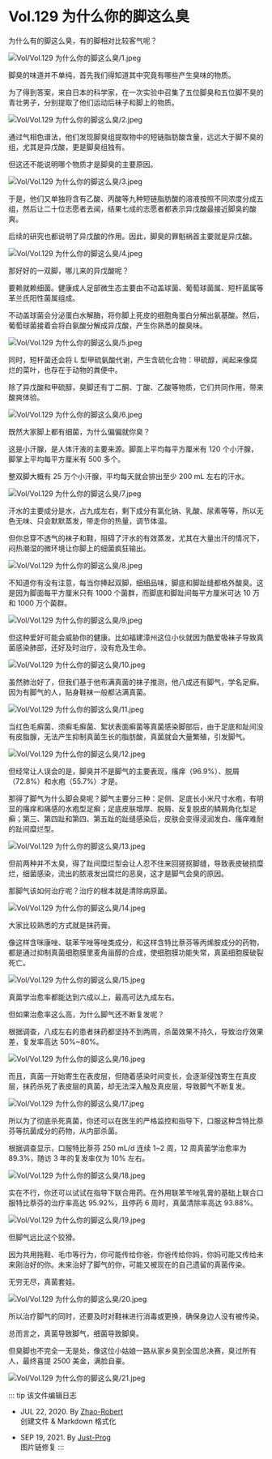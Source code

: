 # Vol.129 为什么你的脚这么臭

为什么有的脚这么臭，有的脚相对比较客气呢？

![Vol/Vol.129 为什么你的脚这么臭/1.jpeg](https://cdn.jsdelivr.net/gh/ipaperclip-icu/static/image/文字稿/Vol/Vol.129%20为什么你的脚这么臭/1.jpeg)

脚臭的味道并不单纯，首先我们得知道其中究竟有哪些产生臭味的物质。

为了得到答案，来自日本的科学家，在一次实验中召集了五位脚臭和五位脚不臭的青壮男子，分别提取了他们运动后袜子和脚上的物质。

![Vol/Vol.129 为什么你的脚这么臭/2.jpeg](https://cdn.jsdelivr.net/gh/ipaperclip-icu/static/image/文字稿/Vol/Vol.129%20为什么你的脚这么臭/2.jpeg)

通过气相色谱法，他们发现脚臭组提取物中的短链脂肪酸含量，远远大于脚不臭的组，尤其是异戊酸，更是脚臭组独有。

但这还不能说明哪个物质才是脚臭的主要原因。

![Vol/Vol.129 为什么你的脚这么臭/3.jpeg](https://cdn.jsdelivr.net/gh/ipaperclip-icu/static/image/文字稿/Vol/Vol.129%20为什么你的脚这么臭/3.jpeg)

于是，他们又单独将含有乙酸、丙酸等九种短链脂肪酸的溶液按照不同浓度分成五组，然后让二十位志愿者去闻，结果七成的志愿者都表示异戊酸最接近脚臭的酸爽。

后续的研究也都说明了异戊酸的作用。因此，脚臭的罪魁祸首主要就是异戊酸。

![Vol/Vol.129 为什么你的脚这么臭/4.jpeg](https://cdn.jsdelivr.net/gh/ipaperclip-icu/static/image/文字稿/Vol/Vol.129%20为什么你的脚这么臭/4.jpeg)

那好好的一双脚，哪儿来的异戊酸呢？

要赖就赖细菌。健康成人足部微生态主要由不动盖球菌、葡萄球菌属、短杆菌属等革兰氏阳性菌属组成。

不动盖球菌会分泌蛋白水解酶，将你脚上死皮的细胞角蛋白分解出氨基酸。然后，葡萄球菌接着会将白氨酸分解成异戊酸，产生你熟悉的酸臭味。

![Vol/Vol.129 为什么你的脚这么臭/5.jpeg](https://cdn.jsdelivr.net/gh/ipaperclip-icu/static/image/文字稿/Vol/Vol.129%20为什么你的脚这么臭/5.jpeg)

同时，短杆菌还会将 L 型甲硫氨酸代谢，产生含硫化合物：甲硫醇，闻起来像腐烂的菜叶，也存在于动物的粪便中。

除了异戊酸和甲硫醇，臭脚还有丁二酮、丁酸、乙酸等物质，它们共同作用，带来酸爽体验。

![Vol/Vol.129 为什么你的脚这么臭/6.jpeg](https://cdn.jsdelivr.net/gh/ipaperclip-icu/static/image/文字稿/Vol/Vol.129%20为什么你的脚这么臭/6.jpeg)

既然大家脚上都有细菌，为什么偏偏就你臭？

这是小汗腺，是人体汗液的主要来源。脚面上平均每平方厘米有 120 个小汗腺，脚掌上平均每平方厘米有 500 多个。

整双脚大概有 25 万个小汗腺，平均每天就会排出至少 200 mL 左右的汗水。

![Vol/Vol.129 为什么你的脚这么臭/7.jpeg](https://cdn.jsdelivr.net/gh/ipaperclip-icu/static/image/文字稿/Vol/Vol.129%20为什么你的脚这么臭/7.jpeg)

汗水的主要成分是水，占九成左右，剩下成分有氯化钠、乳酸、尿素等等，所以无色无味、只会默默蒸发，带走你的热量，调节体温。

但你总穿不透气的袜子和鞋，阻碍了汗水的有效蒸发，尤其在大量出汗的情况下，闷热潮湿的微环境让你脚上的细菌疯狂输出。

![Vol/Vol.129 为什么你的脚这么臭/8.jpeg](https://cdn.jsdelivr.net/gh/ipaperclip-icu/static/image/文字稿/Vol/Vol.129%20为什么你的脚这么臭/8.jpeg)

不知道你有没有注意，每当你捧起双脚，细细品味，脚底和脚趾缝都格外酸臭。这是因为脚面每平方厘米只有 1000 个菌群，而脚底和脚趾间每平方厘米可达 10 万和 1000 万个菌群。

![Vol/Vol.129 为什么你的脚这么臭/9.jpeg](https://cdn.jsdelivr.net/gh/ipaperclip-icu/static/image/文字稿/Vol/Vol.129%20为什么你的脚这么臭/9.jpeg)

但这种爱好可能会威胁你的健康。比如福建漳州这位小伙就因为酷爱吸袜子导致真菌感染肺部，还好及时治疗，没有危及生命。

![Vol/Vol.129 为什么你的脚这么臭/10.jpeg](https://cdn.jsdelivr.net/gh/ipaperclip-icu/static/image/文字稿/Vol/Vol.129%20为什么你的脚这么臭/10.jpeg)

虽然肺治好了，但我们基于他布满真菌的袜子推测，他八成还有脚气，学名足癣。因为有脚气的人，贴身鞋袜一般都沾满真菌。

![Vol/Vol.129 为什么你的脚这么臭/11.jpeg](https://cdn.jsdelivr.net/gh/ipaperclip-icu/static/image/文字稿/Vol/Vol.129%20为什么你的脚这么臭/11.jpeg)

当红色毛癣菌、须癣毛癣菌、絮状表面癣菌等真菌感染脚部后，由于足底和趾间没有皮脂腺，无法产生抑制真菌生长的脂肪酸，真菌就会大量繁殖，引发脚气。

![Vol/Vol.129 为什么你的脚这么臭/12.jpeg](https://cdn.jsdelivr.net/gh/ipaperclip-icu/static/image/文字稿/Vol/Vol.129%20为什么你的脚这么臭/12.jpeg)

但经常让人误会的是，脚臭并不是脚气的主要表现，瘙痒（96.9%）、脱屑（72.8%）和水疱（55.7%）才是。

那得了脚气为什么脚会臭呢？脚气主要分三种：足侧、足底长小米尺寸水疱，有明显的瘙痒和痛感的水疱型足癣；足底皮肤增厚、脱屑、反复脱皮的鳞屑角化型足癣；第三、第四趾和第四、第五趾的趾缝感染后，皮肤会变得浸润发白、瘙痒难耐的趾间糜烂型。

![Vol/Vol.129 为什么你的脚这么臭/13.jpeg](https://cdn.jsdelivr.net/gh/ipaperclip-icu/static/image/文字稿/Vol/Vol.129%20为什么你的脚这么臭/13.jpeg)

但前两种并不太臭，得了趾间糜烂型会让人忍不住来回搓抠脚缝，导致表皮破损糜烂，细菌感染，流出的脓液发出腐烂的恶臭，这才是脚气会臭的原因。

那脚气该如何治疗呢？治疗的根本就是清除病原菌。

![Vol/Vol.129 为什么你的脚这么臭/14.jpeg](https://cdn.jsdelivr.net/gh/ipaperclip-icu/static/image/文字稿/Vol/Vol.129%20为什么你的脚这么臭/14.jpeg)

大家比较熟悉的方式就是抹药膏。

像这样含咪康唑、联苯苄唑等唑类成分，和这样含特比萘芬等丙烯胺成分的药物，都是通过抑制真菌细胞膜里麦角甾醇的合成，使细胞膜功能失常，真菌细胞膜破裂死亡。

![Vol/Vol.129 为什么你的脚这么臭/15.jpeg](https://cdn.jsdelivr.net/gh/ipaperclip-icu/static/image/文字稿/Vol/Vol.129%20为什么你的脚这么臭/15.jpeg)

真菌学治愈率都能达到六成以上，最高可达九成左右。

但如果治愈率这么高，为什么脚气还不断复发呢？

根据调查，八成左右的患者抹药都坚持不到两周，杀菌效果不持久，导致治疗效果差，复发率高达 50%\~80%。

![Vol/Vol.129 为什么你的脚这么臭/16.jpeg](https://cdn.jsdelivr.net/gh/ipaperclip-icu/static/image/文字稿/Vol/Vol.129%20为什么你的脚这么臭/16.jpeg)

而且，真菌一开始寄生在表皮层，但随着感染时间变长，会逐渐侵蚀寄生在真皮层，抹药杀死了表皮层的真菌，却无法深入触及真皮层，导致脚气不断复发。

![Vol/Vol.129 为什么你的脚这么臭/17.jpeg](https://cdn.jsdelivr.net/gh/ipaperclip-icu/static/image/文字稿/Vol/Vol.129%20为什么你的脚这么臭/17.jpeg)

所以为了彻底杀死真菌，你还可以在医生的严格监控和指导下，口服这种含特比萘芬等抗菌成分的药物，从内部杀菌。

根据调查显示，口服特比萘芬 250 mL/d 连续 1\~2 周，12 周真菌学治愈率为 89.3%，随访 3 年的复发率仅为 10% 左右。

![Vol/Vol.129 为什么你的脚这么臭/18.jpeg](https://cdn.jsdelivr.net/gh/ipaperclip-icu/static/image/文字稿/Vol/Vol.129%20为什么你的脚这么臭/18.jpeg)

实在不行，你还可以试试在指导下联合用药。在外用联苯苄唑乳膏的基础上联合口服特比萘芬的治疗率高达 95.92%，且停药 6 周时，真菌清除率高达 93.88%。

![Vol/Vol.129 为什么你的脚这么臭/19.jpeg](https://cdn.jsdelivr.net/gh/ipaperclip-icu/static/image/文字稿/Vol/Vol.129%20为什么你的脚这么臭/19.jpeg)

但脚气远比这个狡猾。

因为共用拖鞋、毛巾等行为，你可能传给你爸，你爸传给你妈，你妈可能又传给未来刚治好的你。未来治好了脚气的你，可能又被现在的自己遗留的真菌传染。

无穷无尽，真菌套娃。

![Vol/Vol.129 为什么你的脚这么臭/20.jpeg](https://cdn.jsdelivr.net/gh/ipaperclip-icu/static/image/文字稿/Vol/Vol.129%20为什么你的脚这么臭/20.jpeg)

所以治疗脚气的同时，还要及时对鞋袜进行消毒或更换，确保身边人没有被传染。

总而言之，真菌导致脚气，细菌导致脚臭。

但臭脚也不完全一无是处，像这位小姑娘一路从家乡臭到全国总决赛，臭过所有人，最终喜提 2500 美金，满脸自豪。

![Vol/Vol.129 为什么你的脚这么臭/21.jpeg](https://cdn.jsdelivr.net/gh/ipaperclip-icu/static/image/文字稿/Vol/Vol.129%20为什么你的脚这么臭/21.jpeg)

::: tip 该文件编辑日志

- JUL 22, 2020. By [Zhao-Robert](https://github.com/Zhao-Robert)  
创建文件 & Markdown 格式化

- SEP 19, 2021. By [Just-Prog](https://github.com/Just-Prog)  
图片链修复
:::
